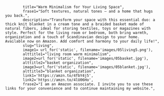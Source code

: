             title="Warm Minimalism for Your Living Space",
            frase1="Soft textures, natural tones — and a home that hugs you back.",
            description="Transform your space with this essential duo: a thick knit blanket in a cream tone and a braided basket made of natural fibers, ideal for storing textiles, toys or magazines with style. Perfect for the living room or bedroom, both bring warmth, organization and a touch of Scandinavian design to your home. Available now on Amazon. Add comfort and harmony to your daily life!",
            slug="living",
            image1= url_for('static', filename='images/05living5.png'),  
            alttitle1="living room warm minimalism",
            image2=url_for('static', filename='images/05basket.jpg'),
            alttitle2="basket organization",
            image3=url_for('static', filename='images/05blanket.jpg'),
            alttitle3="blanket organization",
            link1='https://amzn.to/4fbY4j5',
            link2='https://amzn.to/4lU06Ho',
            frase2="I am an Amazon associate. I invite you to use these links for your convenience and to continue maintaining my website.",